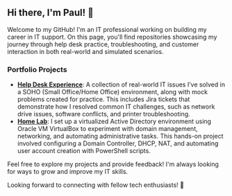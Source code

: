 ## Hi there, I'm Paul! 👋

Welcome to my GitHub! I'm an IT professional working on building my career in IT support. On this page, you'll find repositories showcasing my journey through help desk practice, troubleshooting, and customer interaction in both real-world and simulated scenarios.

### Portfolio Projects
- **[Help Desk Experience](https://github.com/pauljang3/HelpDesk-Experience)**: 
A collection of real-world IT issues I’ve solved in a SOHO (Small Office/Home Office) environment, along with mock problems created for practice. This includes Jira tickets that demonstrate how I resolved common IT challenges, such as network drive issues, software conflicts, and printer troubleshooting.
- **[Home Lab](https://github.com/pauljang3/HomeLab)**: 
I set up a virtualized Active Directory environment using Oracle VM VirtualBox to experiment with domain management, networking, and automating administrative tasks. This hands-on project involved configuring a Domain Controller, DHCP, NAT, and automating user account creation with PowerShell scripts.

Feel free to explore my projects and provide feedback! I'm always looking for ways to grow and improve my IT skills.  

Looking forward to connecting with fellow tech enthusiasts! 🌱
